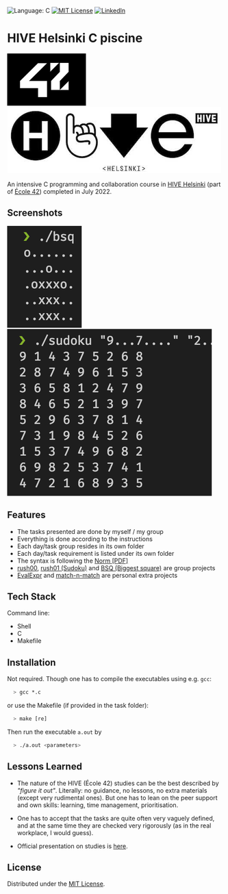 ![Language: C][language-shield]
[![MIT License][license-shield]][license-url]
[![LinkedIn][linkedin-shield]][linkedin-url]

# HIVE Helsinki C piscine

[![42 logo](images/42.png)](https://42.fr/en/homepage/)
[![HIVE logo](images/about-hive-logo.jpg)](https://www.hive.fi/en/)

An intensive C programming and collaboration course in [HIVE Helsinki](https://www.hive.fi/en/) (part of [École 42](https://42.fr/en/homepage/)) completed in July 2022.

## Screenshots

![BSQ](images/bsq.png)
![Sudoku](images/sudoku.png)

## Features

- The tasks presented are done by myself / my group
- Everything is done according to the instructions
- Each day/task group resides in its own folder
- Each day/task requirement is listed under its own folder
- The syntax is following the [Norm [PDF]](en.norm.pdf)
- [rush00](rush00/), [rush01 (Sudoku)](rush01/) and [BSQ (Biggest square)](BSQ/) are group projects
- [EvalExpr](EvalExpr/) and [match-n-match](match-n-match/) are personal extra projects
## Tech Stack

Command line:

- Shell
- C
- Makefile

## Installation

Not required.
Though one has to compile the executables using e.g. `gcc`:

```bash
  > gcc *.c
```

or use the Makefile (if provided in the task folder):

```bash
  > make [re]
```

Then run the executable `a.out` by

```bash
  > ./a.out <parameters>
```

## Lessons Learned

- The nature of the HIVE (École 42) studies can be the best described by _"figure it out"_. Literally: no guidance, no lessons, no extra materials (except very rudimental ones). But one has to lean on the peer support and own skills: learning, time management, prioritisation.

- One has to accept that the tasks are quite often very vaguely defined, and at the same time they are checked very rigorously (as in the real workplace, I would guess).

- Official presentation on studies is [here](https://www.hive.fi/en/studies).

## License

Distributed under the [MIT License](./LICENSE).

<!-- MARKDOWN LINKS & IMAGES -->
[license-shield]: https://img.shields.io/github/license/andrejkurusiov/school-42-c-piscine?style=flat
[license-url]: ./LICENSE
[linkedin-shield]: https://img.shields.io/badge/LinkedIn-Profile-informational?style=flat&logo=linkedin
[linkedin-url]: https://www.linkedin.com/in/andrejkurusiov/
[language-shield]: https://img.shields.io/badge/language-C-brightgreen
